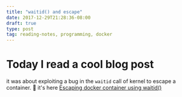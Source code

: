 ```yaml
---
title: "waitid() and escape"
date: 2017-12-29T21:28:36-08:00
draft: true
type: post
tag: reading-notes, programming, docker
---
```


# Today I read a cool blog post
it was about exploiting a bug in the `waitid` call of kernel
to escape a container. :eyes:
it's here [Escaping docker container using
waitid()](https://www.twistlock.com/2017/12/27/escaping-docker-container-using-waitid-cve-2017-5123/)
